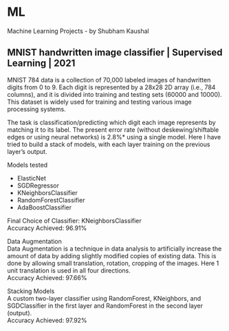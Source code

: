 # ML
Machine Learning Projects - by Shubham Kaushal

## MNIST handwritten image classifier | Supervised Learning | 2021
MNIST 784 data is a collection of 70,000 labeled images of handwritten digits from 0 to 9. Each digit is represented by a 28x28 2D array (i.e., 784 columns), and it is divided into training and testing sets (60000 and 10000). This dataset is widely used for training and testing various image processing systems. 

The task is classification/predicting which digit each image represents by matching it to its label. The present error rate (without deskewing/shiftable edges or using neural networks) is 2.8%* using a single model. Here I have tried to build a stack of models, with each layer training on the previous layer’s output.

Models tested
<ul>
  <li>ElasticNet
  <li>SGDRegressor
  <li>KNeighborsClassifier
  <li>RandomForestClassifier
  <li>AdaBoostClassifier
</ul>

Final Choice of Classifier: KNeighborsClassifier <br>
Accuracy Achieved: 96.91%

Data Augmentation <br>
Data Augmentation is a technique in data analysis to artificially increase the amount of data by adding slightly modified copies of existing data. This is done by allowing small translation, rotation, cropping of the images. Here 1 unit translation is used in all four directions. <br>
Accuracy Achieved: 97.66%

Stacking Models <br>
A custom two-layer classifier using RandomForest, KNeighbors, and SGDClassifier in the first layer and RandomForest in the second layer (output).<br>
Accuracy Achieved: 97.92%
